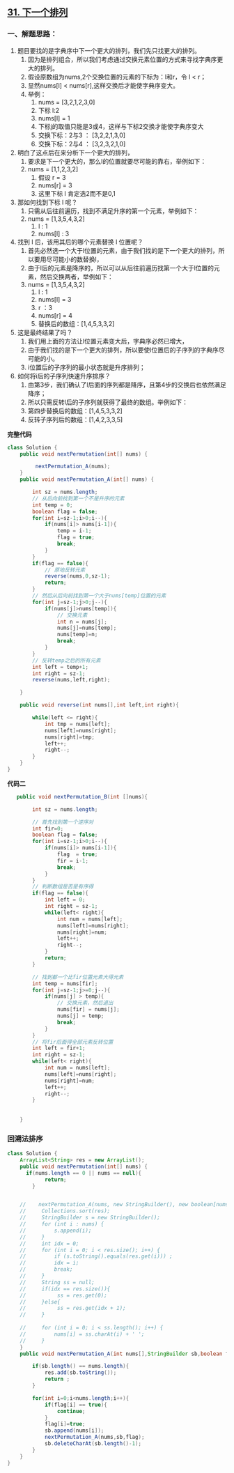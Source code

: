 ## [31. 下一个排列](https://leetcode-cn.com/problems/next-permutation/)

### 一、解题思路：

1. 题目要找的是字典序中下一个更大的排列，我们先只找更大的排列。
   1. 因为是排列组合，所以我们考虑通过交换元素位置的方式来寻找字典序更大的排列。
   2. 假设原数组为nums,2个交换位置的元素的下标为：l和r，令 l < r；
   3. 显然nums[l] < nums[r],这样交换后才能使字典序变大。
   4. 举例：
      1. nums = [3,2,1,2,3,0]
      2. 下标 l:2
      3. nums[l] = 1
      4. 下标j的取值只能是3或4，这样与下标2交换才能使字典序变大
      5. 交换下标：2与3 ： [3,2,2,1,3,0]
      6. 交换下标：2与4 ： [3,2,3,2,1,0]
2. 明白了这点后在来分析下一个更大的排列，
   1. 要求是下一个更大的，那么l的位置就要尽可能的靠右，举例如下：
   2. nums = [1,1,2,3,2]
      1. 假设 r = 3
      2. nums[r] = 3
      3. 这里下标 l 肯定选2而不是0,1
3. 那如何找到下标 l 呢？
   1. 只需从后往前遍历，找到不满足升序的第一个元素，举例如下：
   2. nums = [1,3,5,4,3,2]
      1. l : 1
      2. nums[l] : 3
4. 找到 l 后，该用其后的哪个元素替换 l 位置呢？
   1. 首先必然选一个大于l位置的元素，由于我们找的是下一个更大的排列，所以要用尽可能小的数替换l，
   2. 由于l后的元素是降序的，所以可以从后往前遍历找第一个大于l位置的元素，然后交换两者，举例如下：
   3. nums = [1,3,5,4,3,2]
      1. l : 1
      2. nums[l] = 3
      3. r ：3
      4. nums[r] = 4
      5. 替换后的数组：[1,4,5,3,3,2]
5. 这是最终结果了吗？
   1. 我们用上面的方法让l位置元素变大后，字典序必然已增大，
   2. 由于我们找的是下一个更大的排列，所以要使l位置后的子序列的字典序尽可能的小。
   3. i位置后的子序列的最小状态就是升序排列；
6. 如何将i后的子序列快速升序排序？
   1. 由第3步，我们确认了l后面的序列都是降序，且第4步的交换后也依然满足降序；
   2. 所以只需反转l后的子序列就获得了最终的数组。举例如下：
   3. 第四步替换后的数组：[1,4,5,3,3,2]
   4. 反转子序列后的数组：[1,4,2,3,3,5]

**完整代码**

~~~java
class Solution {
    public void nextPermutation(int[] nums) {

         nextPermutation_A(nums);
    }
    public void nextPermutation_A(int[] nums) {

        int sz = nums.length;
        // 从后向前找到第一个不是升序的元素
        int temp = 0;
        boolean flag = false;
        for(int i=sz-1;i>0;i--){
            if(nums[i]> nums[i-1]){
                temp = i-1;
                flag = true;
                break;
            }
        }
        if(flag == false){
            // 原地反转元素
            reverse(nums,0,sz-1);
            return;
        }
        // 然后从后向前找到第一个大于nums[temp]位置的元素
        for(int j=sz-1;j>0;j--){
            if(nums[j]>nums[temp]){
                // 交换元素
                int n = nums[j];
                nums[j]=nums[temp];
                nums[temp]=n;
                break;
            }
        }
        // 反转temp之后的所有元素
        int left = temp+1;
        int right = sz-1;
        reverse(nums,left,right);

    }

    public void reverse(int nums[],int left,int right){

        while(left <= right){
            int tmp = nums[left];
            nums[left]=nums[right];
            nums[right]=tmp;
            left++;
            right--;
        }
    }
}
~~~

**代码二**

~~~java
   public void nextPermutation_B(int []nums){

        int sz = nums.length;

        // 首先找到第一个逆序对
        int fir=0;
        boolean flag = false;
        for(int i=sz-1;i>0;i--){
            if(nums[i]> nums[i-1]){
                flag  = true;
                fir = i-1;
                break;
            }
        }
        // 判断数组是否是有序得
        if(flag == false){
            int left = 0;
            int right = sz-1;
            while(left< right){
                int num = nums[left];
                nums[left]=nums[right];
                nums[right]=num;
                left++;
                right--;
            }
            return;
        }

        // 找到都一个比fir位置元素大得元素
        int temp = nums[fir];
        for(int j=sz-1;j>=0;j--){
            if(nums[j] > temp){
                // 交换元素，然后退出
                nums[fir] = nums[j];
                nums[j] = temp;
                break;
            }
        }
        // 将fir后面得全部元素反转位置
        int left = fir+1;
        int right = sz-1;
        while(left< right){
            int num = nums[left];
            nums[left]=nums[right];
            nums[right]=num;
            left++;
            right--;
        }
        
     
    }
~~~

### 回溯法排序

~~~java
class Solution {
    ArrayList<String> res = new ArrayList();
    public void nextPermutation(int[] nums) {
      if(nums.length == 0 || nums == null){
            return;
        }


    //    nextPermutation_A(nums, new StringBuilder(), new boolean[nums.length]);
    //     Collections.sort(res);
    //     StringBuilder s = new StringBuilder();
    //     for (int i : nums) {
    //         s.append(i);
    //     }
    //     int idx = 0;
    //     for (int i = 0; i < res.size(); i++) {
    //         if (s.toString().equals(res.get(i))) ;
    //         idx = i;
    //         break;
    //     }
    //     String ss = null;
    //     if(idx == res.size()){
    //          ss = res.get(0);
    //     }else{
    //          ss = res.get(idx + 1);
    //     }
        
    //     for (int i = 0; i < ss.length(); i++) {
    //         nums[i] = ss.charAt(i) + ' ';
    //     }
    }
    public void nextPermutation_A(int nums[],StringBuilder sb,boolean flag[]){

        if(sb.length() == nums.length){
            res.add(sb.toString());
            return ;
        }

        for(int i=0;i<nums.length;i++){
            if(flag[i] == true){
                continue;
            }
            flag[i]=true;
            sb.append(nums[i]);
            nextPermutation_A(nums,sb,flag);
            sb.deleteCharAt(sb.length()-1);
        }
    }
}
~~~















